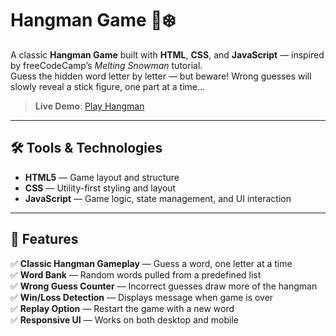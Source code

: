 # Hangman Game 🎩❄️

A classic **Hangman Game** built with **HTML**, **CSS**, and **JavaScript** — inspired by freeCodeCamp’s *Melting Snowman* tutorial.  
Guess the hidden word letter by letter — but beware! Wrong guesses will slowly reveal a stick figure, one part at a time...

> **Live Demo**: [Play Hangman](https://flavia3107.github.io/freecodecamp-melting-snowman/)

---

## 🛠 Tools & Technologies  

- **HTML5** — Game layout and structure  
- **CSS** — Utility-first styling and layout  
- **JavaScript** — Game logic, state management, and UI interaction  

---

## 📂 Features  

✅ **Classic Hangman Gameplay** — Guess a word, one letter at a time  
✅ **Word Bank** — Random words pulled from a predefined list  
✅ **Wrong Guess Counter** — Incorrect guesses draw more of the hangman  
✅ **Win/Loss Detection** — Displays message when game is over  
✅ **Replay Option** — Restart the game with a new word  
✅ **Responsive UI** — Works on both desktop and mobile  